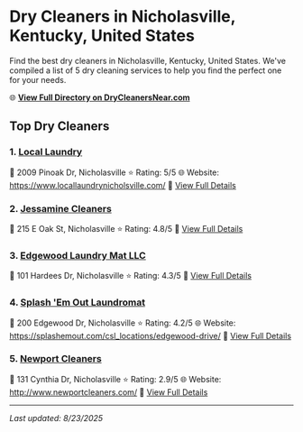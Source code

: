 # Dry Cleaners in Nicholasville, Kentucky, United States

Find the best dry cleaners in Nicholasville, Kentucky, United States. We've compiled a list of 5 dry cleaning services to help you find the perfect one for your needs.

🌐 **[View Full Directory on DryCleanersNear.com](https://drycleanersnear.com/city/US/Kentucky/Nicholasville)**

## Top Dry Cleaners

### 1. [Local Laundry](https://drycleanersnear.com/dryCleaner/688f202146b6614a95a95f7b/local-laundry)
📍 2009 Pinoak Dr, Nicholasville
⭐ Rating: 5/5
🌐 Website: https://www.locallaundrynicholsville.com/
🔗 [View Full Details](https://drycleanersnear.com/dryCleaner/688f202146b6614a95a95f7b/local-laundry)

### 2. [Jessamine Cleaners](https://drycleanersnear.com/dryCleaner/688f1fc846b6614a95a95bb0/jessamine-cleaners)
📍 215 E Oak St, Nicholasville
⭐ Rating: 4.8/5
🔗 [View Full Details](https://drycleanersnear.com/dryCleaner/688f1fc846b6614a95a95bb0/jessamine-cleaners)

### 3. [Edgewood Laundry Mat LLC](https://drycleanersnear.com/dryCleaner/688f202a46b6614a95a95fbb/edgewood-laundry-mat-llc)
📍 101 Hardees Dr, Nicholasville
⭐ Rating: 4.3/5
🔗 [View Full Details](https://drycleanersnear.com/dryCleaner/688f202a46b6614a95a95fbb/edgewood-laundry-mat-llc)

### 4. [Splash 'Em Out Laundromat](https://drycleanersnear.com/dryCleaner/688f204f46b6614a95a960df/splash-em-out-laundromat)
📍 200 Edgewood Dr, Nicholasville
⭐ Rating: 4.2/5
🌐 Website: https://splashemout.com/csl_locations/edgewood-drive/
🔗 [View Full Details](https://drycleanersnear.com/dryCleaner/688f204f46b6614a95a960df/splash-em-out-laundromat)

### 5. [Newport Cleaners](https://drycleanersnear.com/dryCleaner/688f200b46b6614a95a95ed8/newport-cleaners)
📍 131 Cynthia Dr, Nicholasville
⭐ Rating: 2.9/5
🌐 Website: http://www.newportcleaners.com/
🔗 [View Full Details](https://drycleanersnear.com/dryCleaner/688f200b46b6614a95a95ed8/newport-cleaners)


---

*Last updated: 8/23/2025*
